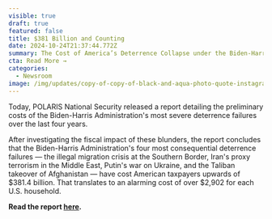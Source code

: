 ```yaml
---
visible: true
draft: true
featured: false
title: $381 Billion and Counting
date: 2024-10-24T21:37:44.772Z
summary: The Cost of America’s Deterrence Collapse under the Biden-Harris Administration
cta: Read More →
categories:
  - Newsroom
image: /img/updates/copy-of-copy-of-black-and-aqua-photo-quote-instagram-post-presentation-2-.jpg
---
```

Today, POLARIS National Security released a report detailing the preliminary costs of the Biden-Harris Administration's most severe deterrence failures over the last four years. 

After investigating the fiscal impact of these blunders, the report concludes that the Biden-Harris Administration's four most consequential deterrence failures — the illegal migration crisis at the Southern Border, Iran's proxy terrorism in the Middle East, Putin's war on Ukraine, and the Taliban takeover of Afghanistan — have cost American taxpayers upwards of $381.4 billion. That translates to an alarming cost of over $2,902 for each U.S. household.

**Read the report [here](https://www.dropbox.com/scl/fi/10euucociklua2cnbp21b/Deterrence-Failures-Cost-Report.pdf?rlkey=0cng132lorgqcvwislt1y0450&st=9bi17nko&dl=0).**